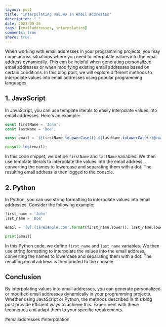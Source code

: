 ```yaml
---
layout: post
title: "Interpolating values in email addresses"
description: " "
date: 2023-09-26
tags: [emailaddresses, interpolation]
comments: true
share: true
---
```


When working with email addresses in your programming projects, you may come across situations where you need to interpolate values into the email address dynamically. This can be helpful when generating personalized email addresses or when modifying existing email addresses based on certain conditions. In this blog post, we will explore different methods to interpolate values into email addresses using popular programming languages.

## 1. JavaScript

In JavaScript, you can use template literals to easily interpolate values into email addresses. Here's an example:

```javascript
const firstName = 'John';
const lastName = 'Doe';

const email = `${firstName.toLowerCase()}.${lastName.toLowerCase()}@example.com`;

console.log(email);
```

In this code snippet, we define `firstName` and `lastName` variables. We then use template literals to interpolate the values into the email address, converting the names to lowercase and separating them with a dot. The resulting email address is then logged to the console.

## 2. Python

In Python, you can use string formatting to interpolate values into email addresses. Consider the following example:

```python
first_name = 'John'
last_name = 'Doe'

email = '{0}.{1}@example.com'.format(first_name.lower(), last_name.lower())

print(email)
```

In this Python code, we define `first_name` and `last_name` variables. We then use string formatting to interpolate the values into the email address, converting the names to lowercase and separating them with a dot. The resulting email address is then printed to the console.

## Conclusion

By interpolating values into email addresses, you can generate personalized or modified email addresses dynamically in your programming projects. Whether using JavaScript or Python, the methods described in this blog post provide efficient ways to achieve this. Experiment with these techniques and adapt them to your specific requirements.

#emailaddresses #interpolation